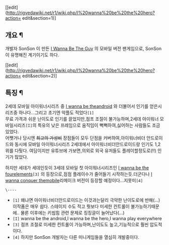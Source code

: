 [[edit](http://rigvedawiki.net/r1/wiki.php/I%20wanna%20be%20the%20hero?action=
edit&section=1)]

## 개요 ¶

개발자 SonSon 이 만든 [I Wanna Be The Guy](I%20Wanna%20Be%20The%20Guy.md) 의 모바일
버전 팬게임으로, SonSon이 유명해진 계기이기도 하다.

[[edit](http://rigvedawiki.net/r1/wiki.php/I%20wanna%20be%20the%20hero?action=
edit&section=2)]

## 특징 ¶

2세데 모바일 아이워너시리즈 중 [I wanna be theandroid](I%20wanna%20be%20the%20android.md) 와 더불어서 인기를 얻은시리즈중 하나다...그리고 초기엔
악플도 적었다`[1]`  
무료 가격과 쉬운 난이도로 인기를 끌었지만,점프 조절이 불가능하며,2세데 아이워너 모바일시리즈`[I]`의 특유의 낮은 프레임으로 움직임이
뻑뻑하여,싫어하는 사람들도 조금 있었다.  
어쨋거나 당시엔 <del>최고의 가성비</del> 장점들이 모두 단점을 커버하여,아이워너비더 안드로이드와 동시에 모바일 아이워너시리즈
2세데에서 아이워너비더안드로이드랑 인기도 1,2위를 다퉛다. 여담이지만 유튜브에 가보면,의외로 외국 유저들도 플레이할정도로(!!) 인기가
많았다.

  

하지만 세데가 세데인듯이 3세데 모바일 첫 아이워너시리즈인 [I wanna be the fourelements](I%20wanna%20be%20the%20four%20elements.md)`[3]` 의 등장으로,점점 플레이수가
줄어들기 시작하는듯.더군다나 [I wanna conquer themobile](I%20wanna%20conquer%20the%20mobile.md)리메이크 버전이 등장할 예정이다...지못미`[4]`

  

`\----`

  * `[1]` 왜냐면 아이워너비더안드로이드는 이것과는달리 극악한 난이도로에 반해(...) 이작품은 매우 쉽다. 스테이지 수도 적고 뭣보다 미세한 컨트롤이 불가능하기때문에.. 물론 이후에는 키씹힘 관련 문제로 징징글이 늘어났다(...)
  * `[I]` wanna be the android,I wanna be the hero,I wanna play everywhere 
  * `[3]` 점프 조절로 미세한 컨트롤이 가능하며,난이도도 높고,기능적으로 훨씬 압도적이다.
  * `[4]` 하지만 SonSon 개발자는 다른 미니게임들을 열심히 개발중이다.

